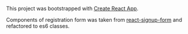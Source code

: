 This project was bootstrapped with [Create React App](https://github.com/facebookincubator/create-react-app).

Components of registration form was taken from [react-signup-form](https://github.com/mikepro4/react-signup-form) and refactored to es6 classes.